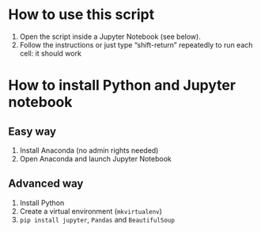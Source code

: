 # How to use this script

1. Open the script inside a Jupyter Notebook (see below).
2. Follow the instructions or just type “shift-return” repeatedly to run each cell: it should work

# How to install Python and Jupyter notebook

## Easy way

1. Install Anaconda (no admin rights needed)
2. Open Anaconda and launch Jupyter Notebook

## Advanced way

1. Install Python
2. Create a virtual environment (`mkvirtualenv`)
3. `pip install jupyter`, `Pandas` and `BeautifulSoup`
